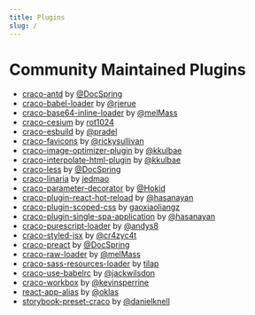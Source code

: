 ```yaml
---
title: Plugins
slug: /
---
```


# Community Maintained Plugins

- [craco-antd](https://github.com/DocSpring/craco-antd) by [@DocSpring](https://github.com/DocSpring)
- [craco-babel-loader](https://github.com/rjerue/craco-babel-loader) by [@rjerue](https://github.com/rjerue/)
- [craco-base64-inline-loader](https://github.com/melMass/craco-base64-inline-loader) by [@melMass](https://github.com/melMass)
- [craco-cesium](https://www.npmjs.com/package/craco-cesium) by [rot1024](https://github.com/rot1024)
- [craco-esbuild](https://github.com/pradel/create-react-app-esbuild) by [@pradel](https://github.com/pradel)
- [craco-favicons](https://github.com/rickysullivan/craco-favicons) by [@rickysullivan](https://github.com/rickysullivan)
- [craco-image-optimizer-plugin](https://github.com/kkulbae/craco-image-optimizer-plugin) by [@kkulbae](https://github.com/kkulbae)
- [craco-interpolate-html-plugin](https://github.com/kkulbae/craco-interpolate-html-plugin) by [@kkulbae](https://github.com/kkulbae)
- [craco-less](https://github.com/DocSpring/craco-less) by [@DocSpring](https://github.com/DocSpring)
- [craco-linaria](https://github.com/jedmao/craco-linaria) by [jedmao](https://github.com/jedmao)
- [craco-parameter-decorator](https://github.com/org-redtea/craco-parameter-decorator) by [@Hokid](https://github.com/Hokid)
- [craco-plugin-react-hot-reload](https://github.com/HasanAyan/craco-plugin-react-hot-reload) by [@hasanayan](https://github.com/hasanayan)
- [craco-plugin-scoped-css](https://github.com/gaoxiaoliangz/react-scoped-css/tree/master/packages/craco-plugin-scoped-css) by [gaoxiaoliangz](https://github.com/gaoxiaoliangz)
- [craco-plugin-single-spa-application](https://github.com/hasanayan/craco-plugin-single-spa-application) by [@hasanayan](https://github.com/hasanayan)
- [craco-purescript-loader](https://github.com/andys8/craco-purescript-loader) by [@andys8](https://github.com/andys8)
- [craco-styled-jsx](https://github.com/cr4zyc4t/craco-styled-jsx) by [@cr4zyc4t](https://github.com/cr4zyc4t)
- [craco-preact](https://github.com/DocSpring/craco-preact) by [@DocSpring](https://github.com/DocSpring)
- [craco-raw-loader](https://github.com/melMass/craco-raw-loader) by [@melMass](https://github.com/melMass)
- [craco-sass-resources-loader](https://github.com/tilap/craco-sass-resources-loader) by [tilap](https://github.com/tilap)
- [craco-use-babelrc](https://github.com/jackwilsdon/craco-use-babelrc) by [@jackwilsdon](https://github.com/jackwilsdon)
- [craco-workbox](https://github.com/kevinsperrine/craco-workbox) by [@kevinsperrine](https://github.com/kevinsperrine)
- [react-app-alias](https://github.com/oklas/react-app-alias) by [@oklas](https://github.com/oklas)
- [storybook-preset-craco](https://github.com/artisanofcode/storybook-preset-craco) by [@danielknell](https://github.com/danielknell)
